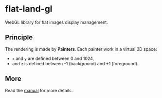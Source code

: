 # flat-land-gl
WebGL library for flat images display management.

## Principle
The rendering is made by __Painters__.
Each painter work in a virtual 3D space:
* `x` and `y` are defined between 0 and 1024,
* and `z` is defined between -1 (background) and +1 (foreground).



## More
Read the [manual](https://tolokoban.github.io/flat-land-gl/) for more details.
